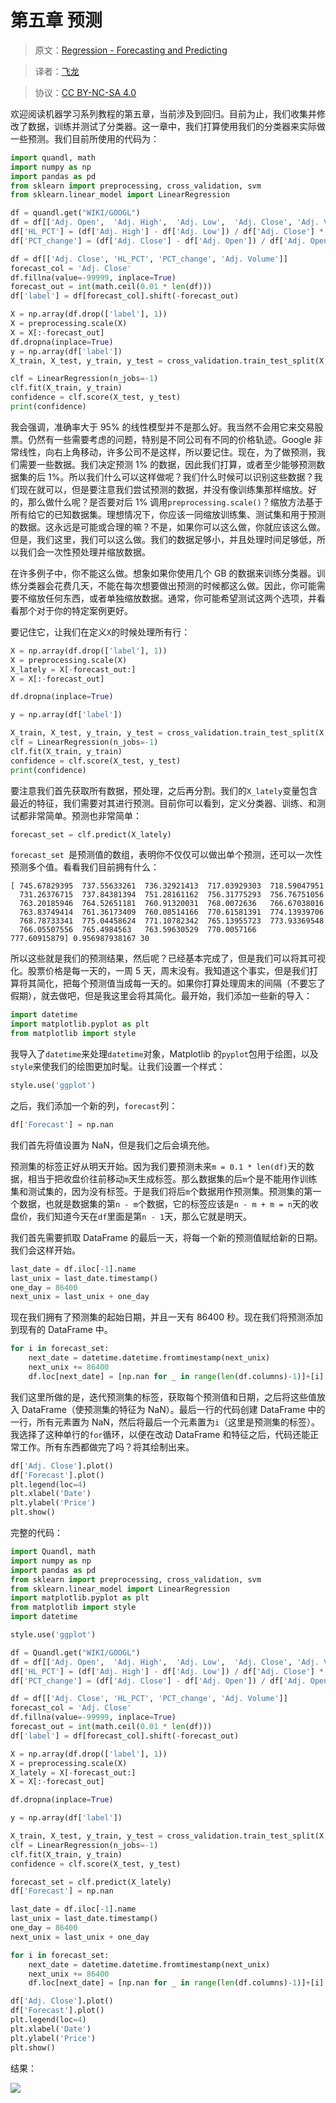 # 第五章 预测

> 原文：[Regression - Forecasting and Predicting](https://pythonprogramming.net/forecasting-predicting-machine-learning-tutorial/)

> 译者：[飞龙](https://github.com/wizardforcel)

> 协议：[CC BY-NC-SA 4.0](http://creativecommons.org/licenses/by-nc-sa/4.0/)

欢迎阅读机器学习系列教程的第五章，当前涉及到回归。目前为止，我们收集并修改了数据，训练并测试了分类器。这一章中，我们打算使用我们的分类器来实际做一些预测。我们目前所使用的代码为：

```py
import quandl, math
import numpy as np
import pandas as pd
from sklearn import preprocessing, cross_validation, svm
from sklearn.linear_model import LinearRegression

df = quandl.get("WIKI/GOOGL")
df = df[['Adj. Open',  'Adj. High',  'Adj. Low',  'Adj. Close', 'Adj. Volume']]
df['HL_PCT'] = (df['Adj. High'] - df['Adj. Low']) / df['Adj. Close'] * 100.0
df['PCT_change'] = (df['Adj. Close'] - df['Adj. Open']) / df['Adj. Open'] * 100.0

df = df[['Adj. Close', 'HL_PCT', 'PCT_change', 'Adj. Volume']]
forecast_col = 'Adj. Close'
df.fillna(value=-99999, inplace=True)
forecast_out = int(math.ceil(0.01 * len(df)))
df['label'] = df[forecast_col].shift(-forecast_out)

X = np.array(df.drop(['label'], 1))
X = preprocessing.scale(X)
X = X[:-forecast_out]
df.dropna(inplace=True)
y = np.array(df['label'])
X_train, X_test, y_train, y_test = cross_validation.train_test_split(X, y, test_size=0.2)

clf = LinearRegression(n_jobs=-1)
clf.fit(X_train, y_train)
confidence = clf.score(X_test, y_test)
print(confidence)
```

我会强调，准确率大于 95% 的线性模型并不是那么好。我当然不会用它来交易股票。仍然有一些需要考虑的问题，特别是不同公司有不同的价格轨迹。Google 非常线性，向右上角移动，许多公司不是这样，所以要记住。现在，为了做预测，我们需要一些数据。我们决定预测 1% 的数据，因此我们打算，或者至少能够预测数据集的后 1%。所以我们什么可以这样做呢？我们什么时候可以识别这些数据？我们现在就可以，但是要注意我们尝试预测的数据，并没有像训练集那样缩放。好的，那么做什么呢？是否要对后 1% 调用`preprocessing.scale()`？缩放方法基于所有给它的已知数据集。理想情况下，你应该一同缩放训练集、测试集和用于预测的数据。这永远是可能或合理的嘛？不是，如果你可以这么做，你就应该这么做。但是，我们这里，我们可以这么做。我们的数据足够小，并且处理时间足够低，所以我们会一次性预处理并缩放数据。

在许多例子中，你不能这么做。想象如果你使用几个 GB 的数据来训练分类器。训练分类器会花费几天，不能在每次想要做出预测的时候都这么做。因此，你可能需要不缩放任何东西，或者单独缩放数据。通常，你可能希望测试这两个选项，并看看那个对于你的特定案例更好。

要记住它，让我们在定义`X`的时候处理所有行：

```py
X = np.array(df.drop(['label'], 1))
X = preprocessing.scale(X)
X_lately = X[-forecast_out:]
X = X[:-forecast_out]

df.dropna(inplace=True)

y = np.array(df['label'])

X_train, X_test, y_train, y_test = cross_validation.train_test_split(X, y, test_size=0.2)
clf = LinearRegression(n_jobs=-1)
clf.fit(X_train, y_train)
confidence = clf.score(X_test, y_test)
print(confidence)
```

要注意我们首先获取所有数据，预处理，之后再分割。我们的`X_lately`变量包含最近的特征，我们需要对其进行预测。目前你可以看到，定义分类器、训练、和测试都非常简单。预测也非常简单：

```py
forecast_set = clf.predict(X_lately)
```

`forecast_set `是预测值的数组，表明你不仅仅可以做出单个预测，还可以一次性预测多个值。看看我们目前拥有什么：

```
[ 745.67829395  737.55633261  736.32921413  717.03929303  718.59047951
  731.26376715  737.84381394  751.28161162  756.31775293  756.76751056
  763.20185946  764.52651181  760.91320031  768.0072636   766.67038016
  763.83749414  761.36173409  760.08514166  770.61581391  774.13939706
  768.78733341  775.04458624  771.10782342  765.13955723  773.93369548
  766.05507556  765.4984563   763.59630529  770.0057166   777.60915879] 0.956987938167 30
```

所以这些就是我们的预测结果，然后呢？已经基本完成了，但是我们可以将其可视化。股票价格是每一天的，一周 5 天，周末没有。我知道这个事实，但是我们打算将其简化，把每个预测值当成每一天的。如果你打算处理周末的间隔（不要忘了假期），就去做吧，但是我这里会将其简化。最开始，我们添加一些新的导入：

```py
import datetime
import matplotlib.pyplot as plt
from matplotlib import style
```

我导入了`datetime`来处理`datetime`对象，Matplotlib 的`pyplot`包用于绘图，以及`style`来使我们的绘图更加时髦。让我们设置一个样式：


```py
style.use('ggplot')
```

之后，我们添加一个新的列，`forecast`列：


```py
df['Forecast'] = np.nan
```

我们首先将值设置为 NaN，但是我们之后会填充他。

预测集的标签正好从明天开始。因为我们要预测未来`m = 0.1 * len(df)`天的数据，相当于把收盘价往前移动`m`天生成标签。那么数据集的后`m`个是不能用作训练集和测试集的，因为没有标签。于是我们将后`m`个数据用作预测集。预测集的第一个数据，也就是数据集的第`n - m`个数据，它的标签应该是`n - m + m = n`天的收盘价，我们知道今天在`df`里面是第`n - 1`天，那么它就是明天。

我们首先需要抓取 DataFrame 的最后一天，将每一个新的预测值赋给新的日期。我们会这样开始。

```py
last_date = df.iloc[-1].name
last_unix = last_date.timestamp()
one_day = 86400
next_unix = last_unix + one_day
```

现在我们拥有了预测集的起始日期，并且一天有 86400 秒。现在我们将预测添加到现有的 DataFrame 中。

```py
for i in forecast_set:
    next_date = datetime.datetime.fromtimestamp(next_unix)
    next_unix += 86400
    df.loc[next_date] = [np.nan for _ in range(len(df.columns)-1)]+[i]
```

我们这里所做的是，迭代预测集的标签，获取每个预测值和日期，之后将这些值放入 DataFrame（使预测集的特征为 NaN）。最后一行的代码创建 DataFrame 中的一行，所有元素置为 NaN，然后将最后一个元素置为`i`（这里是预测集的标签）。我选择了这种单行的`for`循环，以便在改动 DataFrame 和特征之后，代码还能正常工作。所有东西都做完了吗？将其绘制出来。

```py
df['Adj. Close'].plot()
df['Forecast'].plot()
plt.legend(loc=4)
plt.xlabel('Date')
plt.ylabel('Price')
plt.show()
```

完整的代码：

```py
import Quandl, math
import numpy as np
import pandas as pd
from sklearn import preprocessing, cross_validation, svm
from sklearn.linear_model import LinearRegression
import matplotlib.pyplot as plt
from matplotlib import style
import datetime

style.use('ggplot')

df = Quandl.get("WIKI/GOOGL")
df = df[['Adj. Open',  'Adj. High',  'Adj. Low',  'Adj. Close', 'Adj. Volume']]
df['HL_PCT'] = (df['Adj. High'] - df['Adj. Low']) / df['Adj. Close'] * 100.0
df['PCT_change'] = (df['Adj. Close'] - df['Adj. Open']) / df['Adj. Open'] * 100.0

df = df[['Adj. Close', 'HL_PCT', 'PCT_change', 'Adj. Volume']]
forecast_col = 'Adj. Close'
df.fillna(value=-99999, inplace=True)
forecast_out = int(math.ceil(0.01 * len(df)))
df['label'] = df[forecast_col].shift(-forecast_out)

X = np.array(df.drop(['label'], 1))
X = preprocessing.scale(X)
X_lately = X[-forecast_out:]
X = X[:-forecast_out]

df.dropna(inplace=True)

y = np.array(df['label'])

X_train, X_test, y_train, y_test = cross_validation.train_test_split(X, y, test_size=0.2)
clf = LinearRegression(n_jobs=-1)
clf.fit(X_train, y_train)
confidence = clf.score(X_test, y_test)

forecast_set = clf.predict(X_lately)
df['Forecast'] = np.nan

last_date = df.iloc[-1].name
last_unix = last_date.timestamp()
one_day = 86400
next_unix = last_unix + one_day

for i in forecast_set:
    next_date = datetime.datetime.fromtimestamp(next_unix)
    next_unix += 86400
    df.loc[next_date] = [np.nan for _ in range(len(df.columns)-1)]+[i]

df['Adj. Close'].plot()
df['Forecast'].plot()
plt.legend(loc=4)
plt.xlabel('Date')
plt.ylabel('Price')
plt.show()
```

结果：

![](img/5-1.png)